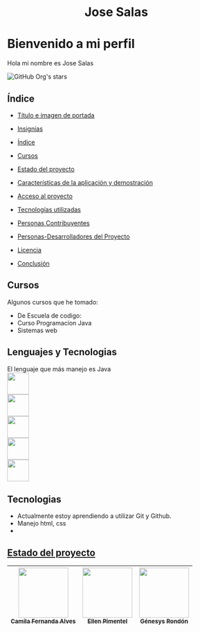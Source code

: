 <!--
**JoseMSalas/JoseMSalas** is a ✨ _special_ ✨ repository because its `README.md` (this file) appears on your GitHub profile.
Here are some ideas to get you started:
-->
<h1 align="center"> Jose Salas
  </h1>
  
# Bienvenido a mi perfil
Hola mi nombre es Jose Salas 

![GitHub Org's stars](https://img.shields.io/github/stars/JoseMSalas?style=social)

## Índice

- [Título e imagen de portada](#Título-e-imagen-de-portada)

- [Insignias](#insignias)

- [Índice](#índice)

- [Cursos](#Cursos)

- [Estado del proyecto](#Estado-del-proyecto)

- [Características de la aplicación y demostración](#Características-de-la-aplicación-y-demostración)

- [Acceso al proyecto](#acceso-proyecto)

- [Tecnologías utilizadas](#tecnologías-utilizadas)

- [Personas Contribuyentes](#personas-contribuyentes)

- [Personas-Desarrolladores del Proyecto](#personas-desarrolladores)

- [Licencia](#licencia)

- [Conclusión](#conclusión)

## Cursos

Algunos cursos que he tomado:

- De Escuela de codigo:
- Curso Programacion Java 
- Sistemas web

## Lenguajes y Tecnologias

El lenguaje que más manejo es Java 
<br><img src="https://raw.githubusercontent.com/jmnote/z-icons/master/svg/java.svg" width=50> 
<br><img src="https://raw.githubusercontent.com/jmnote/z-icons/master/svg/git.svg" width=50>
<br><img src="https://raw.githubusercontent.com/jmnote/z-icons/master/svg/javascript.svg" width=50>
<br><img src="https://raw.githubusercontent.com/jmnote/z-icons/master/svg/python.svg" width=50>
<br><img src="https://cdn.jsdelivr.net/npm/simple-icons@3/icons/pyup.svg" width=50>

## Tecnologias

- Actualmente estoy aprendiendo a utilizar Git y Github.
- Manejo html, css
- 
## [Estado del proyecto](https://github.com/JoseMSalas?tab=repositories)

| [<img src="https://avatars.githubusercontent.com/u/37356058?v=4" width=115><br><sub>Camila Fernanda Alves</sub>](https://github.com/camilafernanda) |  [<img src="https://avatars.githubusercontent.com/u/71970858?v=4" width=115><br><sub>Ellen Pimentel</sub>]([https://github.com/guilhermeonrails](https://github.com/ellenpimentel)) |  [<img src="https://avatars.githubusercontent.com/u/91544872?v=4" width=115><br><sub>Génesys Rondón</sub>](https://github.com/genesysaluralatam) |
| :---: | :---: | :---: |


